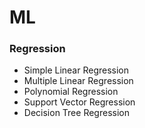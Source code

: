 # ML

### Regression
* Simple Linear Regression
* Multiple Linear Regression
* Polynomial Regression
* Support Vector Regression
* Decision Tree Regression
